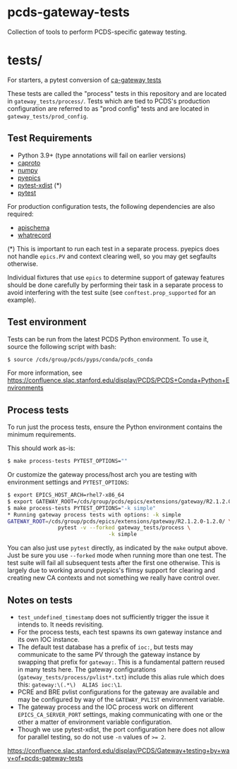 pcds-gateway-tests
==================

Collection of tools to perform PCDS-specific gateway testing.


tests/
======

For starters, a pytest conversion of [ca-gateway
tests](https://github.com/slac-epics/ca-gateway/tree/R2.1.2.0-1.branch/testTop/pyTestsApp)

These tests are called the "process" tests in this repository and are located
in ``gateway_tests/process/``.  Tests which are tied to PCDS's production
configuration are referred to as "prod config" tests and are located in
``gateway_tests/prod_config``.

Test Requirements
-----------------

* Python 3.9+ (type annotations will fail on earlier versions)
* [caproto](https://github.com/caproto/caproto)
* [numpy](https://numpy.org/)
* [pyepics](https://github.com/pyepics/pyepics)
* [pytest-xdist](https://github.com/pytest-dev/pytest-xdist) (*)
* [pytest](https://github.com/pytest-dev/pytest)

For production configuration tests, the following dependencies are also
required:

* [apischema](https://github.com/wyfo/apischema/)
* [whatrecord](https://github.com/pcdshub/whatrecord/)

(*) This is important to run each test in a separate process.  pyepics does
not handle ``epics.PV`` and context clearing well, so you may get segfaults
otherwise.

Individual fixtures that use ``epics`` to determine support of gateway features
should be done carefully by performing their task in a separate process to
avoid interfering with the test suite (see ``conftest.prop_supported`` for an
example).

Test environment
----------------

Tests can be run from the latest PCDS Python environment.  To use it, source
the following script with bash:

```bash
$ source /cds/group/pcds/pyps/conda/pcds_conda
```

For more information, see
https://confluence.slac.stanford.edu/display/PCDS/PCDS+Conda+Python+Environments

Process tests
-------------

To run just the process tests, ensure the Python environment contains the
minimum requirements.

This should work as-is:

```bash
$ make process-tests PYTEST_OPTIONS=""
```

Or customize the gateway process/host arch you are testing with environment
settings and ``PYTEST_OPTIONS``:

```bash
$ export EPICS_HOST_ARCH=rhel7-x86_64
$ export GATEWAY_ROOT=/cds/group/pcds/epics/extensions/gateway/R2.1.2.0-1.2.0/
$ make process-tests PYTEST_OPTIONS="-k simple"
* Running gateway process tests with options: -k simple
GATEWAY_ROOT=/cds/group/pcds/epics/extensions/gateway/R2.1.2.0-1.2.0/ \
                pytest -v --forked gateway_tests/process \
                                -k simple
```

You can also just use ``pytest`` directly, as indicated by the ``make`` output
above.  Just be sure you use ``--forked`` mode when running more than one
test.  The test suite will fail all subsequent tests after the first one
otherwise.  This is largely due to working around pyepics's flimsy support
for clearing and creating new CA contexts and not something we really have
control over.


Notes on tests
--------------

* ``test_undefined_timestamp`` does not sufficiently trigger the issue it
  intends to.  It needs revisiting.
* For the process tests, each test spawns its own gateway instance and its own
  IOC instance.
* The default test database has a prefix of ``ioc:``, but tests may communicate
  to the same PV through the gateway instance by swapping that prefix for
  ``gateway:``.  This is a fundamental pattern reused in many tests here.
  The gateway configurations (``gateway_tests/process/pvlist*.txt``) include
  this alias rule which does this: ``gateway:\(.*\)  ALIAS ioc:\1``.
* PCRE and BRE pvlist configurations for the gateway are available and may be
  configured by way of the ``GATEWAY_PVLIST`` environment variable.
* The gateway process and the IOC process work on different
  ``EPICS_CA_SERVER_PORT`` settings, making communicating with one or the other
  a matter of environment variable configuration.
* Though we use pytest-xdist, the port configuration here does not allow for
  parallel testing, so do not use ``-n`` values of ``>= 2``.

https://confluence.slac.stanford.edu/display/PCDS/Gateway+testing+by+way+of+pcds-gateway-tests
